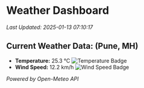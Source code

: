 
# Weather Dashboard

_Last Updated: 2025-01-13 07:10:17_

## Current Weather Data: (Pune, MH)
- **Temperature:** 25.3 °C ![Temperature Badge](https://img.shields.io/badge/Temperature-Medium%20Temp-green)
- **Wind Speed:** 12.2 km/h ![Wind Speed Badge](https://img.shields.io/badge/Wind%20Speed-Low%20Wind-blue)

*Powered by Open-Meteo API*
